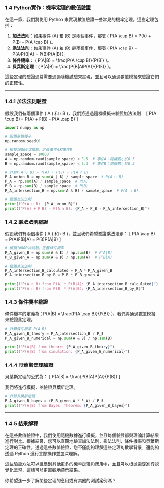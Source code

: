 ### 1.4 Python實作：機率定理的數值驗證

在這一節，我們將使用 Python 來實現數值驗證一些常見的機率定理。這些定理包括：
1. **加法法則**：如果事件 \(A\) 和 \(B\) 是兩個事件，那麼 \( P(A \cup B) = P(A) + P(B) - P(A \cap B) \)。
2. **乘法法則**：如果事件 \(A\) 和 \(B\) 是兩個事件，那麼 \( P(A \cap B) = P(A)P(B|A) = P(B)P(A|B) \)。
3. **條件機率**： \( P(A|B) = \frac{P(A \cap B)}{P(B)} \)。
4. **貝葉斯定理**：\( P(A|B) = \frac{P(B|A)P(A)}{P(B)} \)。

這些定理的驗證通常需要通過隨機試驗來實現，並且可以通過數值模擬來驗證它們的正確性。

---

### 1.4.1 加法法則驗證

假設我們有兩個事件 \( A \) 和 \( B \)，我們將通過隨機模擬來驗證加法法則： 
\[ P(A \cup B) = P(A) + P(B) - P(A \cap B) \]

```python
import numpy as np

# 設置隨機種子
np.random.seed(0)

# 模擬10000次試驗，定義事件A和事件B
sample_space = 10000
A = np.random.rand(sample_space) < 0.5  # 事件A：隨機數小於0.5
B = np.random.rand(sample_space) < 0.3  # 事件B：隨機數小於0.3

# 計算P(A ∪ B) = P(A) + P(B) - P(A ∩ B)
P_A_union_B = np.sum(A | B) / sample_space  # P(A ∪ B)
P_A = np.sum(A) / sample_space  # P(A)
P_B = np.sum(B) / sample_space  # P(B)
P_A_intersection_B = np.sum(A & B) / sample_space  # P(A ∩ B)

# 驗證加法法則
print(f"P(A ∪ B): {P_A_union_B}")
print(f"P(A) + P(B) - P(A ∩ B): {P_A + P_B - P_A_intersection_B}")
```

### 1.4.2 乘法法則驗證

假設我們有兩個事件 \( A \) 和 \( B \)，並且我們希望驗證乘法法則：
\[ P(A \cap B) = P(A)P(B|A) = P(B)P(A|B) \]

```python
# 模擬10000次試驗，定義條件機率
P_A_given_B = np.sum(A & B) / np.sum(B)  # P(A|B)
P_B_given_A = np.sum(A & B) / np.sum(A)  # P(B|A)

# 驗證乘法法則
P_A_intersection_B_calculated = P_A * P_A_given_B
P_A_intersection_B_by_B = P_B * P_B_given_A

print(f"P(A ∩ B) from P(A) * P(B|A): {P_A_intersection_B_calculated}")
print(f"P(A ∩ B) from P(B) * P(A|B): {P_A_intersection_B_by_B}")
```

### 1.4.3 條件機率驗證

條件機率的定義為 \( P(A|B) = \frac{P(A \cap B)}{P(B)} \)，我們將通過數值模擬來驗證此定理。

```python
# 計算條件機率 P(A|B)
P_A_given_B_theory = P_A_intersection_B / P_B
P_A_given_B_numerical = np.sum(A & B) / np.sum(B)

print(f"P(A|B) from theory: {P_A_given_B_theory}")
print(f"P(A|B) from simulation: {P_A_given_B_numerical}")
```

### 1.4.4 貝葉斯定理驗證

貝葉斯定理的公式為：
\[ P(A|B) = \frac{P(B|A)P(A)}{P(B)} \]

我們將進行模擬，並驗證貝葉斯定理。

```python
# 計算貝葉斯定理
P_A_given_B_bayes = (P_B_given_A * P_A) / P_B
print(f"P(A|B) from Bayes' Theorem: {P_A_given_B_bayes}")
```

---

### 1.4.5 結果解釋

在這些數值驗證中，我們使用隨機數據進行模擬，並且每個驗證都與理論計算結果進行對比。根據結果，您可以直觀地檢查加法法則、乘法法則、條件機率和貝葉斯定理的正確性。透過這些數值驗證，您不僅能夠理解這些定理的數學背景，還能夠透過 Python 進行實際操作並加深理解。

這些驗證方法可以擴展到其他更多的機率定理和應用中，並且可以根據需要進行視覺化呈現，這樣可以更直觀地顯示結果。

你希望進一步了解某些定理的應用或有其他的測試案例嗎？